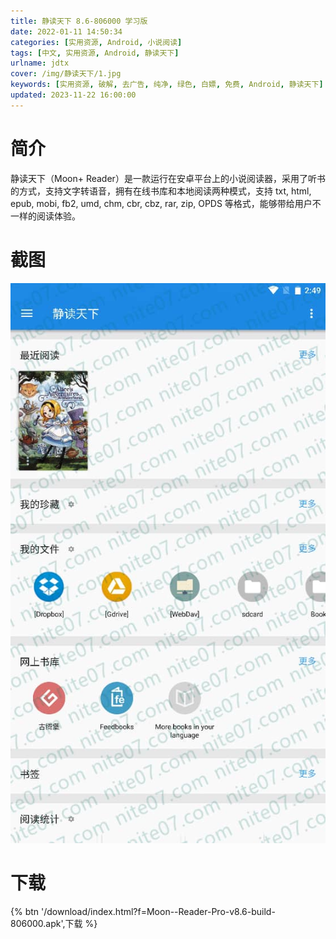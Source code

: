 ```yaml
---
title: 静读天下 8.6-806000 学习版
date: 2022-01-11 14:50:34
categories: [实用资源, Android, 小说阅读]
tags: [中文, 实用资源, Android, 静读天下]
urlname: jdtx
cover: /img/静读天下/1.jpg
keywords: [实用资源, 破解, 去广告, 纯净, 绿色, 白嫖, 免费, Android, 静读天下]
updated: 2023-11-22 16:00:00
---
```


# 简介

静读天下（Moon+ Reader）是一款运行在安卓平台上的小说阅读器，采用了听书的方式，支持文字转语音，拥有在线书库和本地阅读两种模式，支持 txt, html, epub, mobi, fb2, umd, chm, cbr, cbz, rar, zip, OPDS 等格式，能够带给用户不一样的阅读体验。

# 截图

![](/img/静读天下/2.jpg)

# 下载

{% btn '/download/index.html?f=Moon--Reader-Pro-v8.6-build-806000.apk',下载 %}
